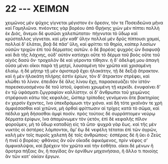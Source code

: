 
# 22 --- ΧΕΙΜΩΝ

χειμῶνος μὲν ψῦχος γίγνεται μέγιστον ἐν ὄρεσιν,
τόν τε Ποσειδεῶνα μῆνα καὶ Γαμηλιῶνα. πνέοντες
γὰρ βορέου ἀπὸ Θρῄκης χιὼν μὲν πίπτει πολλὴ ἐκ
Διός, ἄνεμοι δὲ φυσῶσι χαλεπώταται· πήγνυται τὸ
ὕδωρ καὶ κρύσταλλος γίγνεται. καὶ μὴν καθ’ ὕλην
πολλαὶ μὲν δρῦς πίπτουσι χαμαί, πολλαὶ δ’ ἐλάται,
βοᾷ δὲ πᾶσ’ ὕλη, καὶ φρίττει τὰ θηρία, καίπερ λασίων
οὐσῶν τριχῶν ἐπὶ τοῦ δέρματος αὐτῶν. ὁ δὲ βορέας
ψυχρὸς ὢν διαφυσᾷ καὶ διὰ τῆς λάχνης, οὐδ’ αὐτὸν
κατίσχει οὔτε τὸ δέρμα τοῦ βοὸς οὔτε τοῦ αἰγὸς δασὺ
ὄν· τροχαλὸν δὲ καὶ γέροντα τίθησιν. ἡ δ’ ἀδελφή μου
ἁπαγὴ οὖσα μένει οἴκοι παρὰ τῇ μητρί, λουσαμένη
τὸν χρῶτα καὶ χρισαμένη ἐλαίῳ. ἡ δὲ μήτηρ τῇ μὲν
ἀριστερᾷ ἔχει ἠλακάτην, τῇ δὲ δεξιᾷ ἄτρακτον. καὶ
ἡ μὲν ἠλακάτη πλήρης ἐστὶν ἐρίων, τὸν δ’ ἄτρακτον
στρέφει, καὶ κλώθει τὸ λίνον. ἐπειδὰν δὲ ἅλις
λίνου ἔχῃ, παρασκευάζει τὸν ἱστόν· παρεσκευασμένου
δὲ τοῦ ἱστοῦ, ὑφαίνει χρωμένη τῇ κερκίδι. ἐνυφαίνει
δ’ ἐν τῷ ὑφάσματι ζῳγραφίαν καλλίστην.
οἱ δ’ ἄνθρωποι τοῦ χειμῶνος στρέφουσι κάτω τὰς
κεφαλάς, ὥσπερ τρίποδες γενόμενοι ἅτε βακτηρίας ἐν
χερσὶν ἔχοντες, ἵνα ὑπεκδράμωσι τὴν χιόνα. καὶ δὴ
τότε χκαῖνάν τε χρὴ ἀμφιέσασθαι καὶ χιτῶνα, μὴ
ὀρθαὶ φρίττωσιν αἱ τρίχες κατὰ τὸ σῶμα, καὶ πέδιλα
χρὴ δήσασθαι ἀμφὶ ποσίν. πρὸς τούτοις δὲ συρράπτομεν 
νεύρῳ δέρματα ἐρίφων, ἵνα ἀπαμύνωμεν τὸν
ὑετόν, ἐπὶ δὲ κεφαλῆς πῖλον φοροῦμεν, μὴ τὸ ὕδωρ
καταδύῃ εἰς τὰ ὦτα· ψυχρὰ γὰρ ἕως. καὶ τῆς
μὲν νυκτὸς οἱ ἀστέρες λάμπονται, ἅμ’ ἕῳ δὲ νεφέλη
τέταται ἐπὶ τῶν ἀγρῶν, καλὴ μὲν τοῖς πυροῖς χαλεπὴ
δὲ τοῖς ἀνθρώποις· ἑσπέρας δὲ ἢ ὕει ὁ Ζεὺς ἢ πνεῖ
ὁ βορέας· φθάνοις ἂν οὖν οἴκαδε ἀφικόμενος, πρὶν
νέφος σ’ ἀμφικαλύψαι, καὶ βρέχειν τὸν χρῶτα καὶ
τὴν ἐσθῆτα. οἴκοι δὲ μένων ἢ ἄροτρα πήξαις ἄν, ἢ
παγίδας ἂν ὀρνίθων μηχανήσαιο, ἢ ἄλλο τι ποιοίης ἂν
τῶν κατ’ οἰκίαν ἔργων.
